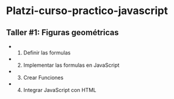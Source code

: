 # Platzi-curso-practico-javascript

## Taller #1: Figuras geométricas
- 1. Definir las formulas
- 2. Implementar las formulas en JavaScript
- 3. Crear Funciones
- 4. Integrar JavaScript con HTML